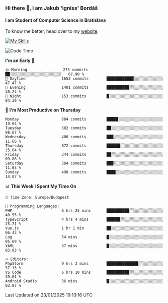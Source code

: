 ### Hi there 👋, I am Jakub 'igniss' Bordáš

#### I am Student of Computer Science in Bratislava
To know me better, head over to my [website](https://bordas.sk).

[![My Skills](https://skillicons.dev/icons?i=js,typescript,html,css,figma,svelte,vue,next,postgresql,nest,express,nodejs)](https://bordas.sk)


<!--START_SECTION:waka-->
![Code Time](http://img.shields.io/badge/Code%20Time-1%2C650%20hrs%2020%20mins-blue)

**I'm an Early 🐤** 

```text
🌞 Morning                275 commits         ██░░░░░░░░░░░░░░░░░░░░░░░   07.90 % 
🌆 Daytime                1653 commits        ████████████░░░░░░░░░░░░░   47.47 % 
🌃 Evening                1401 commits        ██████████░░░░░░░░░░░░░░░   40.24 % 
🌙 Night                  153 commits         █░░░░░░░░░░░░░░░░░░░░░░░░   04.39 % 
```
📅 **I'm Most Productive on Thursday** 

```text
Monday                   684 commits         █████░░░░░░░░░░░░░░░░░░░░   19.64 % 
Tuesday                  302 commits         ██░░░░░░░░░░░░░░░░░░░░░░░   08.67 % 
Wednesday                406 commits         ███░░░░░░░░░░░░░░░░░░░░░░   11.66 % 
Thursday                 872 commits         ██████░░░░░░░░░░░░░░░░░░░   25.04 % 
Friday                   344 commits         ██░░░░░░░░░░░░░░░░░░░░░░░   09.88 % 
Saturday                 384 commits         ███░░░░░░░░░░░░░░░░░░░░░░   11.03 % 
Sunday                   490 commits         ████░░░░░░░░░░░░░░░░░░░░░   14.07 % 
```


📊 **This Week I Spent My Time On** 

```text
🕑︎ Time Zone: Europe/Budapest

💬 Programming Languages: 
PHP                      6 hrs 25 mins       ██████████░░░░░░░░░░░░░░░   40.55 % 
TypeScript               4 hrs 4 mins        ██████░░░░░░░░░░░░░░░░░░░   25.71 % 
Vue.js                   1 hr 1 min          ██░░░░░░░░░░░░░░░░░░░░░░░   06.43 % 
Log                      54 mins             █░░░░░░░░░░░░░░░░░░░░░░░░   05.69 % 
YAML                     37 mins             █░░░░░░░░░░░░░░░░░░░░░░░░   03.93 % 

🔥 Editors: 
PhpStorm                 9 hrs 3 mins        ██████████████░░░░░░░░░░░   57.13 % 
VS Code                  6 hrs 10 mins       ██████████░░░░░░░░░░░░░░░   39.01 % 
Android Studio           36 mins             █░░░░░░░░░░░░░░░░░░░░░░░░   03.87 % 
```


 Last Updated on 23/01/2025 19:13:16 UTC
<!--END_SECTION:waka-->
